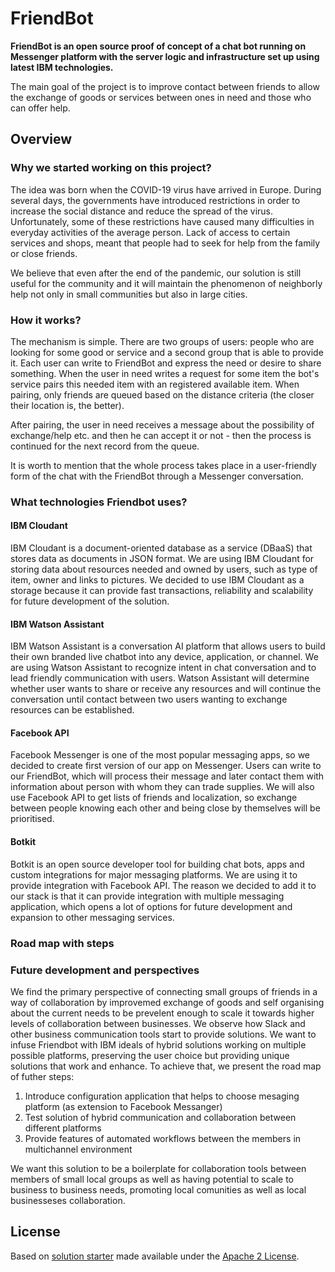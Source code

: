 # FriendBot
**FriendBot is an open source proof of concept of a chat bot running on Messenger platform with the server logic and infrastructure set up using latest IBM technologies.**

The main goal of the project is to improve contact between friends to allow the exchange of goods or services between ones in need and those who can offer help. 

## Overview

### Why we started working on this project?
The idea was born when the COVID-19 virus have arrived in Europe. During several days, the governments have introduced restrictions in order to increase the social distance and reduce the spread of the virus. Unfortunately, some of these restrictions have caused many difficulties in everyday activities of the average person. Lack of access to certain services and shops, meant that people had to seek for help from the family or close friends.

We believe that even after the end of the pandemic, our solution is still useful for the community and it will maintain the phenomenon of neighborly help not only in small communities but also in large cities.

### How it works?
The mechanism is simple. There are two groups of users: people who are looking for some good or service and a second group that is able to provide it. Each user can write to FriendBot and express the need or desire to share something. When the user in need writes a request for some item the bot's service pairs this needed item with an registered available item. When pairing, only friends are queued based on the distance criteria (the closer their location is, the better).

After pairing, the user in need receives a message about the possibility of exchange/help etc. and then he can accept it or not - then the process is continued for the next record from the queue.

It is worth to mention that the whole process takes place in a user-friendly form of the chat with the FriendBot through a Messenger conversation.

### What technologies Friendbot uses?
#### IBM Cloudant
IBM Cloudant is a document-oriented database as a service (DBaaS) that stores data as documents in JSON format. We are using IBM Cloudant for storing data about resources needed and owned by users, such as type of item, owner and links to pictures. We decided to use IBM Cloudant as a storage because it can provide fast transactions, reliability and scalability for future development of the solution.
#### IBM Watson Assistant
IBM Watson Assistant is a conversation AI platform that allows users to build their own branded live chatbot into any device, application, or channel. We are using Watson Assistant to recognize intent in chat conversation and to lead friendly communication with users. Watson Assistant will determine whether user wants to share or receive any resources and will continue the conversation until contact between two users wanting to exchange resources can be established.
#### Facebook API
Facebook Messenger is one of the most popular messaging apps, so we decided to create first version of our app on Messenger. Users can write to our FriendBot, which will process their message and later contact them with information about person with whom they can trade supplies. We will also use Facebook API to get lists of friends and localization, so exchange between people knowing each other and being close by themselves will be prioritised.
#### Botkit
Botkit is an open source developer tool for building chat bots, apps and custom integrations for major messaging platforms. We are using it to provide integration with Facebook API. The reason we decided to add it to our stack is that it can provide integration with multiple messaging application, which opens a lot of options for future development and expansion to other messaging services.
### Road map with steps
### Future development and perspectives
We find the primary perspective of connecting small groups of friends in a way of collaboration by improvemed exchange of goods and self organising about the current needs to be prevelent enough to scale it towards higher levels of collaboration between businesses. We observe how Slack and other business communication tools start to provide solutions. We want to infuse Friendbot with IBM ideals of hybrid solutions working on multiple possible platforms, preserving the user choice but providing unique solutions that work and enhance. To achieve that, we present the road map of futher steps:
1. Introduce configuration application that helps to choose mesaging platform (as extension to Facebook Messanger)
2. Test solution of hybrid communication and collaboration between different platforms
3. Provide features of automated workflows between the members in multichannel environment

We want this solution to be a boilerplate for collaboration tools between members of small local groups as well as having potential to scale to business to business needs, promoting local comunities as well as local businesseses collaboration.


## License

Based on [solution starter](https://github.com/Call-for-Code/Solution-Starter-Kit-Cooperation-2020) made available under the [Apache 2 License](LICENSE).
